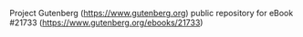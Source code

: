Project Gutenberg (https://www.gutenberg.org) public repository for eBook #21733 (https://www.gutenberg.org/ebooks/21733)

